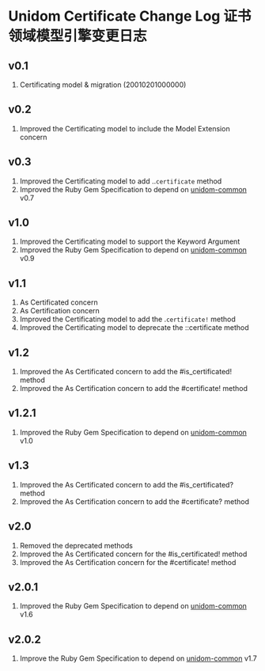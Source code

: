 # Unidom Certificate Change Log 证书领域模型引擎变更日志

## v0.1
1. Certificating model & migration (20010201000000)

## v0.2
1. Improved the Certificating model to include the Model Extension concern

## v0.3
1. Improved the Certificating model to add ..``certificate`` method
2. Improved the Ruby Gem Specification to depend on [unidom-common](https://github.com/topbitdu/unidom-common) v0.7

## v1.0
1. Improved the Certificating model to support the Keyword Argument
2. Improved the Ruby Gem Specification to depend on [unidom-common](https://github.com/topbitdu/unidom-common) v0.9

## v1.1
1. As Certificated concern
2. As Certification concern
3. Improved the Certificating model to add the .``certificate!`` method
4. Improved the Certificating model to deprecate the ::certificate method

## v1.2
1. Improved the As Certificated concern to add the #is_certificated! method
2. Improved the As Certification concern to add the #certificate! method

## v1.2.1
1. Improved the Ruby Gem Specification to depend on [unidom-common](https://github.com/topbitdu/unidom-common) v1.0

## v1.3
1. Improved the As Certificated concern to add the #is_certificated? method
2. Improved the As Certification concern to add the #certificate? method

## v2.0
1. Removed the deprecated methods
2. Improved the As Certificated concern for the #is_certificated! method
3. Improved the As Certification concern for the #certificate! method

## v2.0.1
1. Improved the Ruby Gem Specification to depend on [unidom-common](https://github.com/topbitdu/unidom-common) v1.6

## v2.0.2
1. Improve the Ruby Gem Specification to depend on [unidom-common](https://github.com/topbitdu/unidom-common) v1.7
